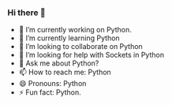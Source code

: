 ### Hi there 👋


- 🔭 I’m currently working on Python.
- 🌱 I’m currently learning Python
- 👯 I’m looking to collaborate on Python
- 🤔 I’m looking for help with Sockets in Python
- 💬 Ask me about Python?
- 📫 How to reach me: Python
- 😄 Pronouns: Python
- ⚡ Fun fact: Python.
